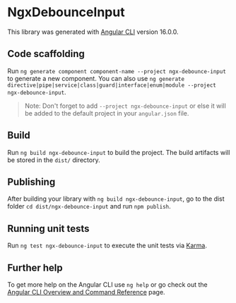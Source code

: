 # NgxDebounceInput

This library was generated with [Angular CLI](https://github.com/angular/angular-cli) version 16.0.0.

## Code scaffolding

Run `ng generate component component-name --project ngx-debounce-input` to generate a new component. You can also use `ng generate directive|pipe|service|class|guard|interface|enum|module --project ngx-debounce-input`.
> Note: Don't forget to add `--project ngx-debounce-input` or else it will be added to the default project in your `angular.json` file. 

## Build

Run `ng build ngx-debounce-input` to build the project. The build artifacts will be stored in the `dist/` directory.

## Publishing

After building your library with `ng build ngx-debounce-input`, go to the dist folder `cd dist/ngx-debounce-input` and run `npm publish`.

## Running unit tests

Run `ng test ngx-debounce-input` to execute the unit tests via [Karma](https://karma-runner.github.io).

## Further help

To get more help on the Angular CLI use `ng help` or go check out the [Angular CLI Overview and Command Reference](https://angular.io/cli) page.
